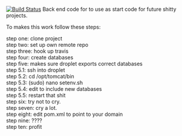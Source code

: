 [![Build Status](https://travis-ci.com/ChrisSkov/Exam2020.svg?branch=master)](https://travis-ci.org/ChrisSkov/ca3back)
Back end code for to use as start code for future shitty projects. 

To makes this work follow these steps:

step one: clone project</br>
step two: set up own remote repo</br>
step three: hook up travis</br>
step four: create databases</br>
step five: makes sure droplet exports correct databases</br>
step 5.1: ssh into droplet</br>
step 5.2: cd /opt/tomcat/bin</br>
step 5.3: (sudo) nano setenv.sh</br>
step 5.4: edit to include new databases</br>
step 5.5: restart that shit</br>
step six: try not to cry.</br>
step seven: cry a lot.</br>
step eight: edit pom.xml to point to your domain</br>
step nine: ????</br>
step ten: profit</br>

